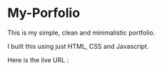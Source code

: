 # My-Porfolio 
 This is my simple, clean and minimalistic portfolio.

 I built this using just HTML, CSS and Javascript.

 Here is the live URL : 


